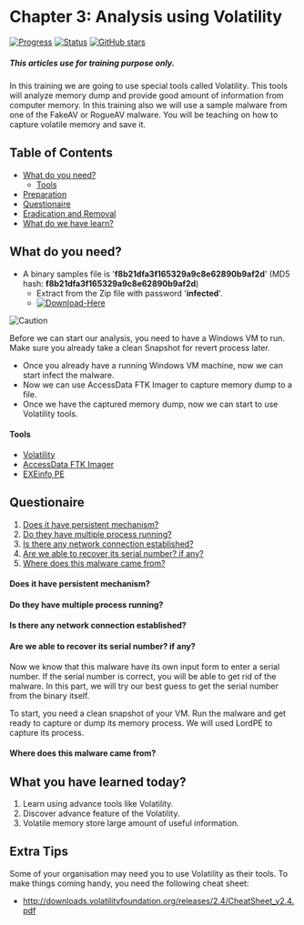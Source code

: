 # Chapter 3: Analysis using Volatility
[![Progress](https://img.shields.io/badge/Progress-20%25-orange.svg)]()
[![Status](https://img.shields.io/badge/Status-Incomplete-orange.svg)]()
[![GitHub stars](https://img.shields.io/github/stars/badges/shields.svg?style=social&label=Star&maxAge=100)]()
##### This articles use for training purpose only.
In this training we are going to use special tools called Volatility. This tools will analyze memory dump and provide good amount of information from computer memory. In this training also we will use a sample malware from one of the FakeAV or RogueAV malware. You will be teaching on how to capture volatile memory and save it.

## Table of Contents
- [What do you need?](#what-do-you-need)
  - [Tools](#tools)
- [Preparation](#preparation)
- [Questionaire](#questionaire)
- [Eradication and Removal](#eradication-and-removal)
- [What do we have learn?](#what-do-we-have-learn)

## What do you need?
- A binary samples file is '**f8b21dfa3f165329a9c8e62890b9af2d**' (MD5 hash: **f8b21dfa3f165329a9c8e62890b9af2d**)
  - Extract from the Zip file with password '**infected**'.
  - [![Download-Here](https://img.shields.io/badge/Download%20Sample-Here-brightgreen.svg)](https://github.com/alternat0r/training-basic-malware-analysis/raw/master/Chapter-3/sample_fakeav.zip)
  
![Caution](https://img.shields.io/badge/CAUTION-%20%20This%20is%20real%20malware.%20This%20can%20cause%20harmful%20to%20your%20PCs.%20Please%20use%20Virtual%20Machine%20instead.%20-red.svg)

Before we can start our analysis, you need to have a Windows VM to run. Make sure you already take a clean Snapshot for revert process later.
  * Once you already have a running Windows VM machine, now we can start infect the malware.
  * Now we can use AccessData FTK Imager to capture memory dump to a file.
  * Once we have the captured memory dump, now we can start to use Volatility tools.


#### Tools
  - [Volatility](http://www.volatilityfoundation.org/#!releases/component_71401)
  - [AccessData FTK Imager](http://accessdata.com/product-download/digital-forensics/ftk-imager-version-3.1.4)
  - [EXEinfo PE](http://exeinfo.pe.hu/)

## Questionaire
  1. [Does it have persistent mechanism?](#does-it-have-persistent-mechanism)
  2. [Do they have multiple process running?](#do-they-have-multiple-process-running)
  3. [Is there any network connection established?](#is-there-any-network-connection-established)
  4. [Are we able to recover its serial number? if any?](#are-we-able-to-recover-its-serial-number)
  5. [Where does this malware came from?](#where-does-this-malware-came-from)

#### Does it have persistent mechanism?
#### Do they have multiple process running?
#### Is there any network connection established?
#### Are we able to recover its serial number? if any?

Now we know that this malware have its own input form to enter a serial number. If the serial number is correct, you will be able to get rid of the malware. In this part, we will try our best guess to get the serial number from the binary itself.

To start, you need a clean snapshot of your VM. Run the malware and get ready to capture or dump its memory process. We will used LordPE to capture its process.

#### Where does this malware came from?

## What you have learned today?

  1. Learn using advance tools like Volatility.
  2. Discover advance feature of the Volatility.
  3. Volatile memory store large amount of useful information.

## Extra Tips

Some of your organisation may need you to use Volatility as their tools. To make things coming handy, you need the following cheat sheet:
  - http://downloads.volatilityfoundation.org/releases/2.4/CheatSheet_v2.4.pdf
